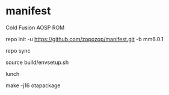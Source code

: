 # manifest

Cold Fusion AOSP ROM

repo init -u https://github.com/zopozop/manifest.git -b mm6.0.1

repo sync

source build/envsetup.sh

lunch

make -j16 otapackage
